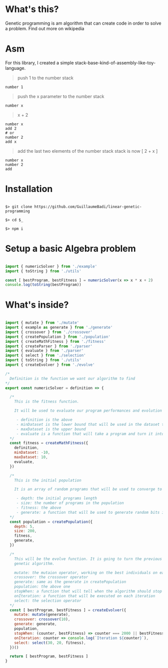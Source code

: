 
# What's this?

Genetic programming is am algorithm that can create code in order to solve a problem. Find out more on wikipedia

# Asm

For this library, I created a simple stack-base-kind-of-assembly-like-toy-language.

> push 1 to the number stack
```
number 1
```

> push the x parameter to the number stack
```
number x
```

> x + 2
```
number x
add 2
# or
number 2
add x
```

> add the last two elements of the number stack
> stack is now [ 2 + x ]
```
number x
number 2
add
```

# Installation

```

$> git clone https://github.com/GuillaumeBadi/linear-genetic-programming

$> cd $_

$> npm i

```

# Setup a basic Algebra problem

``` javascript

import { numericSolver } from './example'
import { toString } from './utils'

const [ bestProgram, bestFitness ] = numericSolver(x => x * x + 2)
console.log(toString(bestProgram))

```

# What's inside?

``` javascript

import { mutate } from './mutate'
import { example as generate } from './generate'
import { crossover } from './crossover'
import { createPopulation } from './population'
import { createMathFitness } from './fitness'
import { createParser } from './parser'
import { evaluate } from './parser'
import { select } from './selection'
import { toString } from './utils'
import { createEvolver } from './evolve'

/*
  Definition is the function we want our algorithm to find
*/
export const numericSolver = definition => {

  /*
    This is the fitness function.

    It will be used to evaluate our program performances and evolution

     - definition is the above
     - minDataset is the lower bound that will be used in the dataset to train our program
     - maxDataset is the upper bound
     - evaluate is a function that will take a program and turn it into a javascript function
  */
  const fitness = createMathFitness({
    definition,
    minDataset: -10,
    maxDataset: 10,
    evaluate,
  })

  /*
    This is the initial population

    It is an array of random programs that will be used to converge to the solution

     - depth: the initial programs length
     - size: the number of programs in the population
     - fitness: the above
     - generate: a function that will be used to generate random bits in our code
  */
  const population = createPopulation({
    depth: 5,
    size: 200,
    fitness,
    generate,
  })

  /*
    This will be the evolve function. It is going to turn the previous variables into a working 
    genetic algorithm.

    mutate: the mutaion operator, working on the best individuals on each iteration
    crossover: the crossover operator
    generate: same as the generate in createPopulation
    population: the above one
    stopWhen: a function that will tell when the algorithm should stop evolving
    onIteration: a function that will be executed on each iteration
    select: the selection operator
  */
  const [ bestProgram, bestFitness ] = createEvolver({
    mutate: mutate(generate),
    crossover: crossover(10),
    generate: generate,
    population,
    stopWhen: (counter, bestFitness) => counter === 2000 || bestFitness === 0,
    onIteration: counter => console.log(`Iteration ${counter}`),
    select: select(30, 20, fitness),
  })()

  return [ bestProgram, bestFitness ]
}

```
